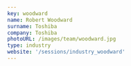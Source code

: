 ```yaml
---
key: woodward
name: Robert Woodward
surname: Toshiba
company: Toshiba
photoURL: /images/team/woodward.jpg
type: industry
website: '/sessions/industry_woodward'
---
```

